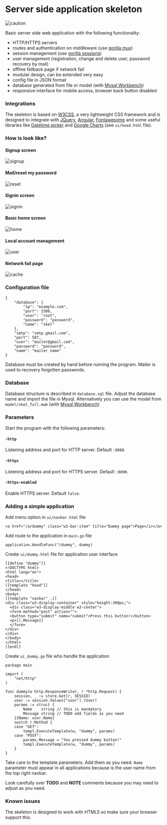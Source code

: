Server side application skeleton
===
![caution](https://user-images.githubusercontent.com/6298396/39394204-c8a60516-4ad7-11e8-8f07-5c28de190586.png)

Basic server side web application with the following functionality:
- HTTP/HTTPS servers
- routes and authentication on middleware (use [gorilla mux](https://github.com/gorilla/mux))
- session management (use [gorilla sessions](https://github.com/gorilla/sessions))
- user management (registration, change and delete user, password recovery by mail)
- offline fallback page if network fail
- modular design, can be extended very easy
- config file in JSON format
- database generated from file or model (with [Mysql Workbench](https://dev.mysql.com/downloads/workbench/))
- responsive interface for mobile access, browser back button disabled

### Integrations

The skeleton is based on [W3CSS](https://www.w3schools.com/w3css/), a very lightweight CSS framework and is designed to integrate with [JQuery](https://jquery.com/), [Angular](https://angular.io/), [Fontawesome](https://fontawesome.com/v4.7.0/icons/) and some useful libraries like [Datetime picker](https://trentrichardson.com/examples/timepicker/) and [Google Charts](https://developers.google.com/chart/) (see `ui/head.html` file).

### How is look like?

#### Signup screen
![signup](./static/images/signup.png)
#### Mail/reset my password
![reset](./static/images/reset.png)
#### Signin screen
![signin](./static/images/signin.png)
#### Basic home screen
![home](./static/images/home.png)
#### Local account management
![user](./static/images/user.png)
#### Network fail page
![cache](./static/images/cache.png)

### Configuration file

	{
	    "database": {
	        "ip": "example.com",
	        "port": 3306,
	        "user": "root",
	        "password": "password",
	        "name": "skel"
	    },
	    "smtp": "smtp.gmail.com",
	    "port": 587,
	    "user": "mailer@gmail.com",
	    "password": "password",
	    "name": "mailer name"
	}

Database must be created by hand before running the program. Mailer is used to recovery forgotten passwords.

### Database

Database structure is described in `database.sql` file. Adjust the database name and import the file in Mysql. Alternatively you can use the model from `model/skel_full.mwb` (with [Mysql Workbench](https://dev.mysql.com/downloads/workbench/))

### Parameters

Start the program with the following parameters:

#### `-http`

Listening address and port for HTTP server. Default `:8080`.

#### `-https`

Listening address and port for HTTPS server. Default `:8090`.

#### `-https-enabled`

Enable HTTPS server. Default `false`.

### Adding a simple application

Add menu option in `ui/navbar.html` file

	<a href="/a/dummy" class="w3-bar-item" title="Dummy page">Page</i></a>

Add route to the application in `main.go` file

	application.HandleFunc("/dummy", dummy)

Create `ui/dummy.html` file for application user interface

	[[define "dummy"]]
	<!DOCTYPE html>
	<html lang="en">
	<head>
	<title></title>
	[[template "head"]]
	</head>
	<body>
	[[template "navbar" .]]
	<div class="w3-display-container" style="height:300px;">
	  <div class="w3-display-middle w3-center">
	  <form method="post" action="">
	  <button type="submit" name="submit">Press this button!</button>
	  <p>[[.Message]]
	  </form>
	</div>
	</div>
	</body>
	</html>
	[[end]]

Create `ui_dummy.go` file who handle the application

	package main
	
	import (
		"net/http"
	)
	
	func dummy(w http.ResponseWriter, r *http.Request) {
		session, _ := store.Get(r, SESSID)
		user := session.Values["user"].(User)
		params := struct {
			Name    string // this is mandatory
			Message string // TODO add fields as you need
		}{Name: user.Name}
		switch r.Method {
		case "GET":
			templ.ExecuteTemplate(w, "dummy", params)
		case "POST":
			params.Message = "You pressed dummy button!"
			templ.ExecuteTemplate(w, "dummy", params)
		}
	}

Take care to the template parameters. Add them as you need. `Name` parameter must appear in all applications because is the user name from the top right navbar. 

Look carefully over **TODO** and **NOTE** comments because you may need to adjust as you need.

### Known issues

The skeleton is designed to work with HTML5 so make sure your browser support this.